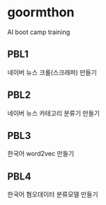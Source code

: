 # goormthon
AI boot camp training
## PBL1
네이버 뉴스 크롤(스크래퍼) 만들기

## PBL2
네이버 뉴스 카테고리 분류기 만들기
## PBL3
한국어 word2vec 만들기

## PBL4
한국어 혐오데이터 분류모델 만들기